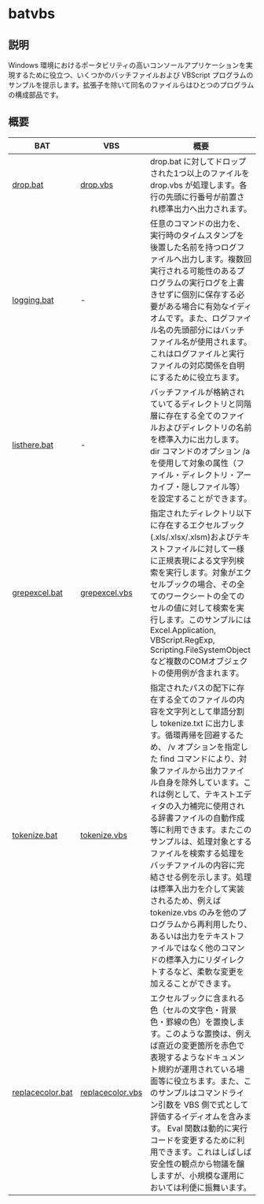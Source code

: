 # batvbs

## 説明
Windows 環境におけるポータビリティの高いコンソールアプリケーションを実現するために役立つ、いくつかのバッチファイルおよび VBScript プログラムのサンプルを提示します。拡張子を除いて同名のファイルらはひとつのプログラムの構成部品です。

## 概要
|BAT|VBS|概要|
|---|---|---|
|[drop.bat](./drop.bat)|[drop.vbs](./drop.vbs)|drop.bat に対してドロップされた1つ以上のファイルを drop.vbs が処理します。各行の先頭に行番号が前置され標準出力へ出力されます。|
|[logging.bat](./logging.bat)|-|任意のコマンドの出力を、実行時のタイムスタンプを後置した名前を持つログファイルへ出力します。複数回実行される可能性のあるプログラムの実行ログを上書きせずに個別に保存する必要がある場合に有効なイディオムです。また、ログファイル名の先頭部分にはバッチファイル名が使用されます。これはログファイルと実行ファイルの対応関係を自明にするために役立ちます。|
|[listhere.bat](./listhere.bat)|-|バッチファイルが格納されていてるディレクトリと同階層に存在する全てのファイルおよびディレクトリの名前を標準入力に出力します。dir コマンドのオプション /a を使用して対象の属性（ファイル・ディレクトリ・アーカイブ・隠しファイル等）を設定することができます。|
|[grepexcel.bat](./grepexcel.bat)|[grepexcel.vbs](./grepexcel.vbs)|指定されたディレクトリ以下に存在するエクセルブック(.xls/.xlsx/.xlsm)およびテキストファイルに対して一様に正規表現による文字列検索を実行します。対象がエクセルブックの場合、その全てのワークシートの全てのセルの値に対して検索を実行します。このサンプルには Excel.Application, VBScript.RegExp, Scripting.FileSystemObject など複数のCOMオブジェクトの使用例が含まれます。|
|[tokenize.bat](./tokenize.bat)|[tokenize.vbs](./tokenize.vbs)|指定されたパスの配下に存在する全てのファイルの内容を文字列として単語分割し tokenize.txt に出力します。循環再帰を回避するため、 /v オプションを指定した find コマンドにより、対象ファイルから出力ファイル自身を除外しています。これは例として、テキストエディタの入力補完に使用される辞書ファイルの自動作成等に利用できます。またこのサンプルは、処理対象とするファイルを検索する処理をバッチファイルの内容に完結させる例を示します。処理は標準入出力を介して実装されるため、例えば tokenize.vbs のみを他のプログラムから再利用したり、あるいは出力をテキストファイルではなく他のコマンドの標準入力にリダイレクトするなど、柔軟な変更を加えることができます。|
|[replacecolor.bat](./replacecolor.bat)|[replacecolor.vbs](./replacecolor.vbs)|エクセルブックに含まれる色（セルの文字色・背景色・罫線の色）を置換します。このような置換は、例えば直近の変更箇所を赤色で表現するようなドキュメント規約が運用されている場面等に役立ちます。また、このサンプルはコマンドライン引数を VBS 側で式として評価するイディオムを含みます。 Eval 関数は動的に実行コードを変更するために利用できます。これはしばしば安全性の観点から物議を醸しますが、小規模な運用においては利便に振舞います。|

